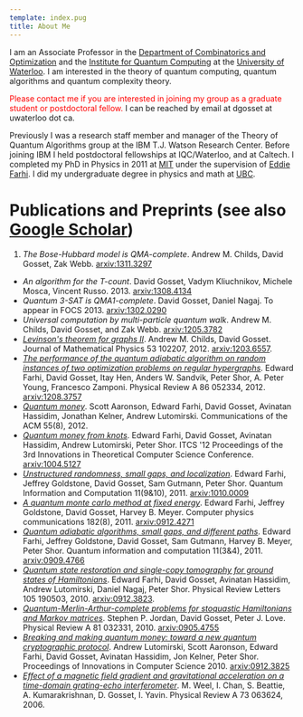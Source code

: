 ```yaml
---
template: index.pug
title: About Me
---
```


I am an Associate Professor in the [Department of
Combinatorics and Optimization] and the [Institute for
Quantum Computing] at the [University of Waterloo]. I am
interested in the theory of quantum computing, quantum
algorithms and quantum complexity theory.

<span style="color: red">Please contact me if you are
interested in joining my group as a graduate student or
postdoctoral fellow.</span> I can be reached by email at
dgosset at uwaterloo dot ca.

Previously I was a research staff member and manager of the
Theory of Quantum Algorithms group at the IBM T.J. Watson
Research Center. Before joining IBM I held postdoctoral
fellowships at IQC/Waterloo, and at Caltech. I completed my
PhD in Physics in 2011 at [MIT] under the supervision of
[Eddie Farhi]. I did my undergraduate degree in physics and
math at [UBC]. 

[Institute for Quantum Computing]: https://uwaterloo.ca/institute-for-quantum-computing/
[Department of Combinatorics and Optimization]: https://uwaterloo.ca/combinatorics-and-optimization/
[University of Waterloo]: https://uwaterloo.ca
[MIT]: https://web.mit.edu
[Eddie Farhi]: https://web.mit.edu/physics/people/faculty/farhi_edward.html
[UBC]: https://www.ubc.ca


# Publications and Preprints (see also [Google Scholar])

1. <cite>The Bose-Hubbard model is QMA-complete</cite>.
   Andrew M. Childs, David Gosset, Zak Webb.
   [arxiv:1311.3297](http://arxiv.org/abs/1311.3297)
- <cite>An algorithm for the T-count</cite>. David Gosset,
  Vadym Kliuchnikov, Michele Mosca, Vincent Russo. 2013.
  [arxiv:1308.4134](http://arxiv.org/abs/1308.4134)
- <cite>Quantum 3-SAT is QMA1-complete</cite>. David Gosset,
  Daniel Nagaj.  To appear in FOCS 2013.
  [arxiv:1302.0290](http://arxiv.org/abs/1302.0290)
- <cite>Universal computation by multi-particle quantum walk</cite>.
  Andrew M. Childs, David Gosset, and Zak Webb.
  [arxiv:1205.3782](http://arxiv.org/abs/1205.3782)
- <cite>[Levinson's theorem for graphs II][2]</cite>. Andrew
  M. Childs, David Gosset. Journal of Mathematical Physics
  53 102207, 2012.
  [arxiv:1203.6557](http://arxiv.org/abs/1203.6557).
- <cite>[The performance of the quantum adiabatic algorithm
  on random instances of two optimization problems on
  regular hypergraphs][3]</cite>.  Edward Farhi, David
  Gosset, Itay Hen, Anders W. Sandvik, Peter Shor, A. Peter
  Young, Francesco Zamponi. Physical Review A 86 052334,
  2012.
  [arxiv:1208.3757](http://arxiv.org/abs/1208.3757)
- <cite>[Quantum money][4]</cite>. Scott Aaronson, Edward
  Farhi, David Gosset, Avinatan Hassidim, Jonathan Kelner,
  Andrew Lutomirski.  Communications of the ACM 55(8), 2012.
- <cite>[Quantum money from knots][5]</cite>. Edward
  Farhi, David Gosset, Avinatan Hassidim, Andrew Lutomirski,
  Peter Shor. ITCS '12 Proceedings of the 3rd Innovations in
  Theoretical Computer Science Conference.
  [arxiv:1004.5127](http://arxiv.org/abs/1004.5127)
- <cite>[Unstructured randomness, small gaps, and
  localization][6]</cite>. Edward Farhi, Jeffrey Goldstone,
  David Gosset, Sam Gutmann, Peter Shor. Quantum Information
  and Computation 11(9&10), 2011.
  [arxiv:1010.0009](http://arxiv.org/abs/1010.0009)
- <cite>[A quantum monte carlo method at fixed
  energy][7]</cite>.  Edward Farhi, Jeffrey Goldstone, David
  Gosset, Harvey B.  Meyer. Computer physics communications
  182(8), 2011.
  [arxiv:0912.4271](http://arxiv.org/abs/0912.4271)
- <cite>[Quantum adiabatic algorithms, small gaps, and
  different paths][8]</cite>. Edward Farhi, Jeffrey
  Goldstone, David Gosset, Sam Gutmann, Harvey B. Meyer,
  Peter Shor. Quantum information and computation 11(3&4),
  2011.
  [arxiv:0909.4766](http://arxiv.org/abs/0909.4766)
- <cite>[Quantum state restoration and single-copy
  tomography for ground states of Hamiltonians][9]</cite>.
  Edward Farhi, David Gosset, Avinatan Hassidim, Andrew
  Lutomirski, Daniel Nagaj, Peter Shor. Physical Review
  Letters 105 190503, 2010.
  [arxiv:0912.3823](http://arxiv.org/abs/0912.3823).
- <cite>[Quantum-Merlin-Arthur-complete problems for
  stoquastic Hamiltonians and Markov matrices][10]</cite>.
  Stephen P. Jordan, David Gosset, Peter J. Love. Physical
  Review A 81 032331, 2010.
  [arxiv:0905.4755](http://arxiv.org/abs/0905.4755)
- <cite>[Breaking and making quantum money: toward a new
  quantum cryptographic protocol][11]</cite>. Andrew
  Lutomirski, Scott Aaronson, Edward Farhi, David Gosset,
  Avinatan Hassidim, Jon Kelner, Peter Shor. Proceedings of
  Innovations in Computer Science 2010.
  [arxiv:0912.3825](http://arxiv.org/abs/0912.3825)
- <cite>[Effect of a magnetic field gradient and
  gravitational acceleration on a time-domain grating-echo
  interferometer][12]</cite>. M. Weel, I. Chan, S. Beattie,
  A. Kumarakrishnan, D. Gosset, I. Yavin. Physical Review A
  73 063624, 2006.

[2]: http://jmp.aip.org/resource/1/jmapaq/v53/i10/p102207_s1
[3]: http://pra.aps.org/abstract/PRA/v86/i5/e052334
[4]: http://dl.acm.org/citation.cfm?id=2240258
[5]: http://dl.acm.org/citation.cfm?id=2090260
[6]: http://dl.acm.org/citation.cfm?id=2230944
[7]: http://dx.doi.org/10.1016/j.cpc.2011.04.021
[8]: http://dl.acm.org/citation.cfm?id=2011396
[9]: http://link.aps.org/doi/10.1103/PhysRevLett.105.190503
[10]: http://link.aps.org/doi/10.1103/PhysRevA.81.032331
[11]: http://conference.itcs.tsinghua.edu.cn/ICS2010/content/papers/2.html
[12]: http://pra.aps.org/abstract/PRA/v73/i6/e063624

[Google Scholar]: https://scholar.google.com/citations?user=9wC84xIAAAAJ&hl=en
